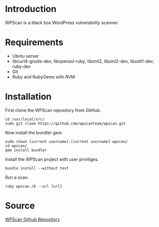 # Introduction

WPScan is a black box WordPress vulnerability scanner.

# Requirements

* Ubntu server
* libcurl4-gnutls-dev, libopenssl-ruby, libxml2, libxml2-dev, libxslt1-dev, ruby-dev
* Git
* Ruby and RubyGems with RVM

# Installation

First clone the WPScan repository from GitHub.

    cd /usr/local/src/
    sudo git clone https://github.com/wpscanteam/wpscan.git

Now install the bundler gem.

    sudo chown [current username]:[current username] wpscan/
    cd wpscan/
    gem install bundler
    
Install the WPScan project with user priviliges.
    
    bundle install --without test

Run a scan.

    ruby wpscan.rb --url [url]

# Source

[WPScan Github Repository](https://github.com/wpscanteam/wpscan)